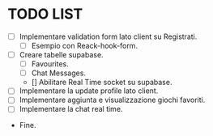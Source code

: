 # TODO LIST 

* [ ] Implementare validation form lato client su Registrati.
  * [ ] Esempio con Reack-hook-form. 
* [ ] Creare tabelle supabase. 
  * [ ] Favourites. 
  * [ ] Chat Messages.
  * [] Abilitare Real Time socket su supabase. 
* [ ] Implementare la update profile lato client.
* [ ] Implementare aggiunta e visualizzazione giochi favoriti.
* [ ] Implementare la chat real time.
* Fine.